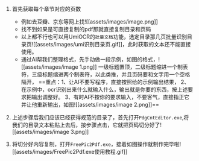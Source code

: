 1. 首先获取每个章节对应的页数
	- 例如去豆瓣、京东等网上找![[assets/images/image.png]]
	- 找不到如果是可直接复制的pdf那就直接复制目录和页码
	- 以上都不行也可以用UmiOCR的`批量文档`功能，选定目录那几页批量识别目录页![[assets/images/umi识别目录页.gif]]，此时获取的文本还不能直接使用。
	- 通过AI帮我们整理格式，先手动做一段示例，如图的格式，![[assets/images/image 1.png]]
	  一级标题置顶，二级标题缩进一个制表符，三级标题缩进两个制表符，以此类推，并且页码要和文字用一个空格隔开，
	  ==重点：1、让AI不要写程序，直接按照给的示例输出结果，
	  2、在示例中，ocr识别出来什么就输入什么，输出就是你要的东西，按上述要求把输出调整好。
	  3、有时AI不按你的要求输入，不要客气，直接指正它并让他重新输出，如图![[assets/images/image 2.png]]==
	
2. 上述步骤后我们应该已经获得规范的目录了，首先打开`PdgCntEditor.exe`,将我们的目录文本粘贴上去后，按步骤点击，它就把页码切分好了![[assets/images/image 3.png]]
3. 将切分好内容复制，打开`FreePic2Pdf.exe`，接着如图操作就制作完毕啦![[assets/images/FreePic2Pdf.exe使用教程.gif]]





